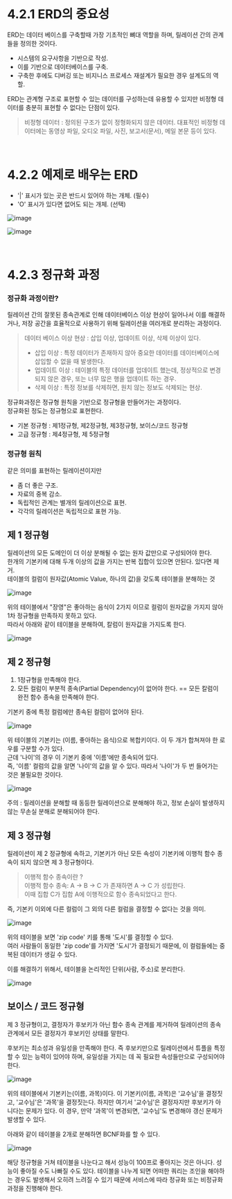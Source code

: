 # 4.2.1 ERD의 중요성 

ERD는 데이터 베이스를 구축할때 가장 기초적인 뼈대 역할을 하며, 릴레이션 간의 관계들을 정의한 것이다. 

* 시스템의 요구사항을 기반으로 작성. 
* 이를 기반으로 데이터베이스를 구축. 
* 구축한 후에도 디버깅 또는 비지니스 프로세스 재설계가 필요한 경우 설계도의 역할. 

ERD는 관계형 구조로 표현할 수 있는 데이터를 구성하는데 유용할 수 있지만 비정형 데이터를 충분히 표현할 수 없다는 단점이 있다. 

> 비정형 데이터 : 정의된 구조가 없이 정형화되지 않은 데이터. 대표적인 비정형 데이터에는 동영상 파일, 오디오 파일, 사진, 보고서(문서), 메일 본문 등이 있다.

<br>

# 4.2.2 예제로 배우는 ERD

* '|' 표시가 있는 곳은 반드시 있어야 하는 개체. (필수)
* 'O' 표시가 있다면 없어도 되는 개체. (선택)

![image](https://github.com/Youth787/SSAFY_CS_Study/assets/90955152/abb5a547-3a14-4a98-82b6-edaa992f355f)

![image](https://github.com/Youth787/SSAFY_CS_Study/assets/90955152/7734bc9d-ceaa-48a6-82a2-7cf88c5c8bf3)

<br>

# 4.2.3 정규화 과정 

### 정규화 과정이란? 
릴레이션 간의 잘못된 종속관계로 인해 데이터베이스 이상 현상이 일어나서 이를 해결하거나, 저장 공간을 효율적으로 사용하기 위해 릴레이션을 여러개로 분리하는 과정이다. 
> 데이터 베이스 이상 현상 : 삽입 이상, 업데이트 이상, 삭제 이상이 있다.
> * 삽입 이상 : 특정 데이터가 존재하지 않아 중요한 데이터를 데이터베이스에 삽입할 수 없을 때 발생한다.
> * 업데이트 이상 : 테이블의 특정 데이터를 업데이트 했는데, 정상적으로 변경되지 않은 경우, 또는 너무 많은 행을 업데이트 하는 경우.
> * 삭제 이상 : 특정 정보를 삭제하면, 원치 않는 정보도 삭제되는 현상.

정규화과정은 정규형 원칙을 기반으로 정규형을 만들어가는 과정이다. <br>
정규화된 정도는 정규형으로 표현한다. 

* 기본 정규형 : 제1정규형, 제2정규형, 제3정규형, 보이스/코드 정규형
* 고급 정규형 : 제4정규형, 제 5정규형

### 정규형 원칙
같은 의미를 표현하는 릴레이션이지만 
* 좀 더 좋은 구조.
* 자료의 중복 감소.
* 독립적인 관계는 별개의 릴레이션으로 표현.
* 각각의 릴레이션은 독립적으로 표현 가능.

## 제 1 정규형 

릴레이션의 모든 도메인이 더 이상 분해될 수 없는 원자 값만으로 구성되어야 한다. <br>
한개의 기본키에 대해 두개 이상의 값을 가지는 반복 집합이 있으면 안된다. 있다면 제거.  <br>
테이블의 컬럼이 원자값(Atomic Value, 하나의 값)을 갖도록 테이블을 분해하는 것

![image](https://github.com/Youth787/SSAFY_CS_Study/assets/90955152/b97a2737-7084-4fc4-aab3-2b05fb389719)

위의 테이블에서 "장영"은 좋아하는 음식이 2가지 이므로 컬럼이 원자값을 가지지 않아 1차 정규형을 만족하지 못하고 있다.  <br>
따라서 아래와 같이 테이블을 분해하여, 칼럼이 원자값을 가지도록 한다. 

![image](https://github.com/Youth787/SSAFY_CS_Study/assets/90955152/93d37cd8-25a5-4822-87f7-3966e64ec1f6)

## 제 2 정규형 

1. 1정규형을 만족해야 한다. <br>
2. 모든 컬럼이 부분적 종속(Partial Dependency)이 없어야 한다. == 모든 칼럼이 완전 함수 종속을 만족해야 한다.

기본키 중에 특정 컬럼에만 종속된 컬럼이 없어야 된다.

![image](https://github.com/Youth787/SSAFY_CS_Study/assets/90955152/986107bc-273e-4d66-a29f-6820925c68ff)

위 테이블의 기본키는 (이름, 좋아하는 음식)으로 복합키이다. 이 두 개가 합쳐져야 한 로우를 구분할 수가 있다. <br>
근데 '나이'의 경우 이 기본키 중에 '이름'에만 종속되어 있다.<br>
즉, '이름' 컬럼의 값을 알면 '나이'의 값을 알 수 있다. 따라서 '나이'가 두 번 들어가는 것은 불필요한 것이다.

![image](https://github.com/Youth787/SSAFY_CS_Study/assets/90955152/4d41a479-a217-4b82-ba30-a973aa2ad3ef)

주의 : 릴레이션을 분해할 때 동등한 릴레이션으로 분해해야 하고, 정보 손실이 발생하지 않는 무손실 분해로 분해되어야 한다. 


## 제 3 정규형

릴레이션이 제 2 정규형에 속하고, 기본키가 아닌 모든 속성이 기본키에 이행적 함수 종속이 되지 않으면 제 3 정규형이다. 

> 이행적 함수 종속이란 ? <br> 
> 이행적 함수 종속: A -> B -> C 가 존재하면 A -> C 가 성립한다. <br>
> 이때 집합 C가 집합 A에 이행적으로 함수 종속되었다고 한다. 

즉, 기본키 이외에 다른 컬럼이 그 외의 다른 컬럼을 결정할 수 없다는 것을 의미.

![image](https://github.com/Youth787/SSAFY_CS_Study/assets/90955152/2c7c4859-ab99-4103-8ddd-79d37880630a)

위의 테이블을 보면 'zip code' 키를 통해 '도시'를 결정할 수 있다.  <br>
여러 사람들이 동일한 'zip code'를 가지면 '도시'가 결정되기 때문에, 이 컬럼들에는 중복된 데이터가 생길 수 있다. 

이를 해결하기 위해서, 테이블을 논리적인 단위(사람, 주소)로 분리한다.

![image](https://github.com/Youth787/SSAFY_CS_Study/assets/90955152/b3c9cd8e-54d6-43ad-82b7-43d0f0fa9399)

## 보이스 / 코드 정규형 

제 3 정규형이고, 결정자가 후보키가 아닌 함수 종속 관계를 제거하여 릴레이션의 종속 관계에서 모든 결정자가 후보키인 상태를 말한다. 

후보키는 최소성과 유일성을 만족해야 한다. 즉 후보키만으로 릴레이션에서 튜플을 특정할 수 있는 능력이 있어야 하며, 유일성을 가지는 데 꼭 필요한 속성들만으로 구성되어야 한다.

![image](https://github.com/Youth787/SSAFY_CS_Study/assets/90955152/c66ca6e0-325b-4f7c-86dd-83c50d69939f)

위의 테이블에서 기본키는(이름, 과목)이다. 이 기본키(이름, 과목)은 '교수님'을 결정짓고, '교수님'은 '과목'을 결정짓는다. 하지만 여기서 '교수님'은 결정자지만 후보키가 아니다는 문제가 있다.  이 경우,  만약 '과목'이 변경되면, '교수님'도 변경해야 갱신 문제가 발생할 수 있다. 

아래와 같이 테이블을 2개로 분해하면 BCNF화를 할 수 있다.  

![image](https://github.com/Youth787/SSAFY_CS_Study/assets/90955152/ec15b629-f509-4384-90e9-4786dde92cde)

해당 정규형을 거쳐 테이블을 나눈다고 해서 성능이 100프로 좋아지는 것은 아니다. 성능이 좋아질 수도 나빠질 수도 있다. 테이블을 나누게 되면 어떠한 쿼리는 조인을 해야하는 경우도 발생해서 오히려 느려질 수 있기 때문에 서비스에 따라 정규화 또는 비정규화 과정을 진행해야 한다.
